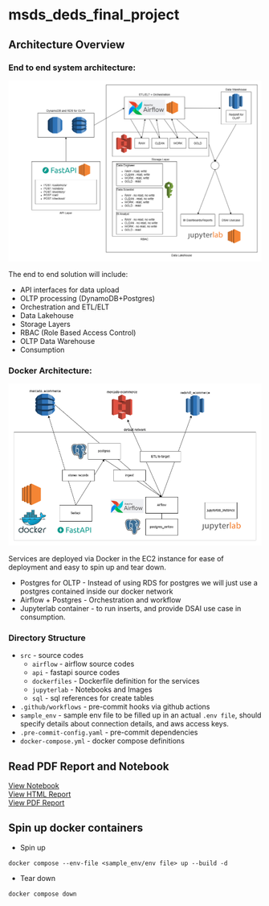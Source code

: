 # msds_deds_final_project
## Architecture Overview
### End to end system architecture:
![de_final_archi](src/jupyterlab/images/de_final_archi.png)

The end to end solution will include:
- API interfaces for data upload 
- OLTP processing (DynamoDB+Postgres)
- Orchestration and ETL/ELT
- Data Lakehouse
- Storage Layers
- RBAC (Role Based Access Control)
- OLTP Data Warehouse
- Consumption

### Docker Architecture:
![de_final_docker_arch.png](src/jupyterlab/images/de_final_docker_arch.png)

Services are deployed via Docker in the EC2 instance for ease of deployment and easy to spin up and tear down.
- Postgres for OLTP - Instead of using RDS for postgres we will just use a postgres contained inside our docker network
- Airflow + Postgres - Orchestration and workflow
- Jupyterlab container - to run inserts, and provide DSAI use case in consumption.

### Directory Structure
- `src` - source codes
    - `airflow` - airflow source codes
    - `api` - fastapi source codes                           
    - `dockerfiles` - Dockerfile definition for the services
    - `jupyterlab` - Notebooks and Images
    - `sql` - sql references for create tables
- `.github/workflows` - pre-commit hooks via github actions
- `sample_env` - sample env file to be filled up in an actual `.env file`, should specify details about connection details, and aws access keys.
- `.pre-commit-config.yaml` - pre-commit dependencies
- `docker-compose.yml` - docker compose definitions

## Read PDF Report and Notebook
[View Notebook](src/jupyterlab/notebooks/LT3_FINAL_PROJECT_REPORT.ipynb) \
[View HTML Report](src/jupyterlab/notebooks/LT3_FINAL_PROJECT_REPORT.html) \
[View PDF Report](src/jupyterlab/notebooks/LT3_FINAL_PROJECT_REPORT.pdf)

## Spin up docker containers
- Spin up
```commandline
docker compose --env-file <sample_env/env file> up --build -d
```
- Tear down
```commandline
docker compose down
```
